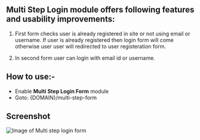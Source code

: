 ##  Multi Step Login module offers following features and usability improvements:
1. First form checks user is already registered in site or not using email or username. If user is already registered then login form will come otherwise user user will redirected to user registeration form.

2. In second form user can login with email id or username.

## How to use:-
* Enable **Multi Step Login Form** module
* Goto: {DOMAIN}/multi-step-form

## Screenshot
![Image of Multi step login form](https://www.drupal.org/files/project-images/Form2.png)